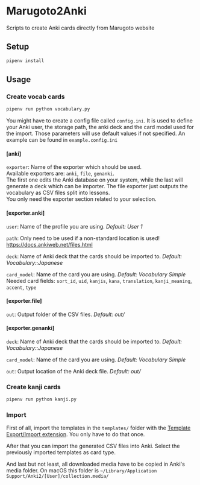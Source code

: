 # Marugoto2Anki

Scripts to create Anki cards directly from Marugoto website

## Setup

```bash
pipenv install
```

## Usage

### Create vocab cards

```bash
pipenv run python vocabulary.py
```

You might have to create a config file called `config.ini`. It is used to define your Anki user, the storage path, the
anki deck and the card model used for the import. Those parameters will use default values if not specified. An example
can be found in `example.config.ini`

#### [anki]

`exporter`: Name of the exporter which should be used.  
Available exporters are: `anki`, `file`, `genanki`.  
The first one edits the Anki database on your system, while the last will generate a deck which can be importer. The file exporter just outputs the vocabulary as CSV files split into lessons.  
You only need the exporter section related to your selection.

#### [exporter.anki]

`user`: Name of the profile you are using. *Default: User 1*

`path`: Only need to be used if a non-standard location is used! <https://docs.ankiweb.net/files.html>

`deck`: Name of Anki deck that the cards should be imported to. *Default: Vocabulary::Japanese*

`card_model`: Name of the card you are using. *Default: Vocabulary Simple*  
Needed card fields: `sort_id`, `uid`, `kanjis`, `kana`, `translation`, `kanji_meaning`, `accent`, `type`

#### [exporter.file]

`out`: Output folder of the CSV files. *Default: out/*

#### [exporter.genanki]

`deck`: Name of Anki deck that the cards should be imported to. *Default: Vocabulary::Japanese*

`card_model`: Name of the card you are using. *Default: Vocabulary Simple*

`out`: Output location of the Anki deck file. *Default: out/*

### Create kanji cards

```bash
pipenv run python kanji.py
```

### Import

First of all, import the templates in the `templates/` folder with the
[Template Export/Import extension](https://ankiweb.net/shared/info/712027367).
You only have to do that once.

After that you can import the generated CSV files into Anki.
Select the previously imported templates as card type.

And last but not least, all downloaded media have to be copied in Anki's media folder.
On macOS this folder is `~/Library/Application Support/Anki2/[User]/collection.media/`

